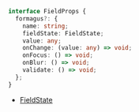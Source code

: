 ```typescript
interface FieldProps {
  formagus?: {
    name: string;
    fieldState: FieldState;
    value: any;
    onChange: (value: any) => void;
    onFocus: () => void;
    onBlur: () => void;
    validate: () => void;
  };
}
```

- [FieldState](./FieldState)
